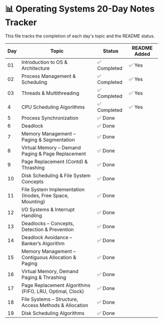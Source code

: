 # 📊 Operating Systems 20-Day Notes Tracker

This file tracks the completion of each day's topic and the README status.

| Day | Topic                                                     | Status       | README Added |
| --- | --------------------------------------------------------- | ------------ | ------------ |
| 01  | Introduction to OS & Architecture                         | ✅ Completed | ✅ Yes       |
| 02  | Process Management & Scheduling                           | ✅ Completed | ✅ Yes       |
| 03  | Threads & Multithreading                                  | ✅ Completed | ✅ Yes       |
| 4   | CPU Scheduling Algorithms                                 | ✅ Completed | ✅ Yes       |
| 5   | Process Synchronization                                   | ✅ Done      |
| 6   | Deadlock                                                  | ✅ Done      |
| 7   | Memory Management – Paging & Segmentation                 | ✅ Done      |
| 8   | Virtual Memory – Demand Paging & Page Replacement         | ✅ Done      |
| 9   | Page Replacement (Contd) & Thrashing                      | ✅ Done      |
| 10  | Disk Scheduling & File System Concepts                    | ✅ Done      |
| 11  | File System Implementation (Inodes, Free Space, Mounting) | ✅ Done      |
| 12  | I/O Systems & Interrupt Handling                          | ✅ Done      |
| 13  | Deadlocks – Concepts, Detection & Prevention              | ✅ Done      |
| 14  | Deadlock Avoidance – Banker’s Algorithm                   | ✅ Done      |
| 15  | Memory Management – Contiguous Allocation & Paging        | ✅ Done      |
| 16  | Virtual Memory, Demand Paging & Thrashing                 | ✅ Done      |
| 17  | Page Replacement Algorithms (FIFO, LRU, Optimal, Clock)   | ✅ Done      |
| 18  | File Systems – Structure, Access Methods & Allocation     | ✅ Done      |
| 19  | Disk Scheduling Algorithms                                | ✅ Done      |
